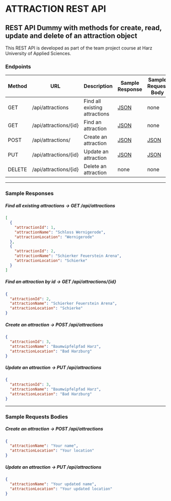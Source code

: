 # ATTRACTION REST API
## REST API Dummy with methods for create, read, update and delete of an attraction object

This REST API is developed as part of the team project course at Harz University of Applied Sciences.

### Endpoints

| Method | URL                   | Description                   | Sample Response                   | Sample Request Body       |
|--------|-----------------------|-------------------------------|-----------------------------------|---------------------------|
| GET    | /api/attractions      | Find all existing attractions | [JSON](#getAllAttractions)        | none                      |
| GET    | /api/attractions/{id} | Find an attraction            | [JSON](#getAttractionById)        | none                      |
| POST   | /api/attractions/     | Create an attraction          | [JSON](#createAttractionResponse) | [JSON](#createAttraction) |
| PUT    | /api/attractions/{id} | Update an attraction          | [JSON](#updateAttractionResponse) | [JSON](#updateAttraction) |
| DELETE | /api/attractions/{id} | Delete an attraction          | none                              | none                      |

---
### Sample Responses

##### <a id="getAllAttractions">Find all existing attractions -> GET /api/attractions</a>
```json
[
  {
    "attractionId": 1,
    "attractionName": "Schloss Wernigerode",
    "attractionLocation": "Wernigerode"
  },
  {
    "attractionId": 2,
    "attractionName": "Schierker Feuerstein Arena",
    "attractionLocation": "Schierke"
  }
]
```

##### <a id="getAttractionById">Find an attraction by id -> GET /api/attractions/{id}</a>
```json
{
  "attractionId": 2,
  "attractionName": "Schierker Feuerstein Arena",
  "attractionLocation": "Schierke"
}
```

##### <a id="createAttractionResponse">Create an attraction -> POST /api/attractions</a>
```json
{
  "attractionId": 3,
  "attractionName": "Baumwipfelpfad Harz",
  "attractionLocation": "Bad Harzburg"
}
```

##### <a id="updateAttractionResponse">Update an attraction -> PUT /api/attractions</a>
```json
{
  "attractionId": 3,
  "attractionName": "Baumwipfelpfad Harz",
  "attractionLocation": "Bad Harzburg"
}
```
---
### Sample Requests Bodies

##### <a id="createAttraction">Create an attraction -> POST /api/attractions</a>
```json
{
  "attractionName": "Your name",
  "attractionLocation": "Your location"
}
```

##### <a id="updateAttraction">Update an attraction -> PUT /api/attractions</a>
```json
{
  "attractionName": "Your updated name",
  "attractionLocation": "Your updated location"
}
```

